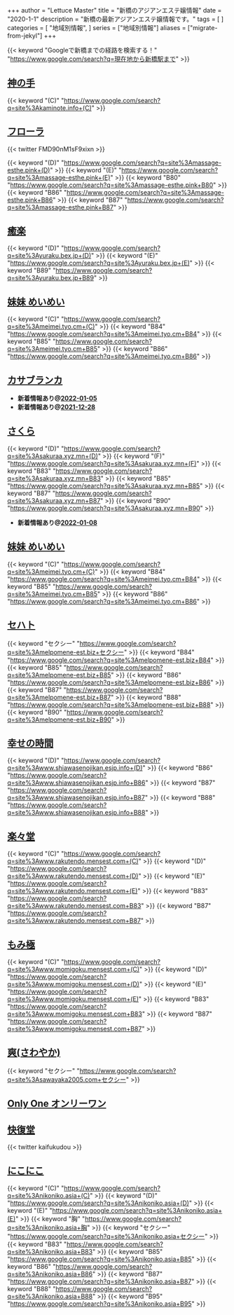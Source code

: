 +++
author = "Lettuce Master"
title = "新橋のアジアンエステ嬢情報"
date = "2020-1-1"
description = "新橋の最新アジアンエステ嬢情報です。"
tags = [
]
categories = [
    "地域別情報",
]
series = ["地域別情報"]
aliases = ["migrate-from-jekyl"]
+++

{{< keyword "Googleで新橋までの経路を検索する！" "https://www.google.com/search?q=現在地から新橋駅まで" >}}

## [神の手](http://kaminote.info/)
{{< keyword "(C)" "https://www.google.com/search?q=site%3Akaminote.info+(C)" >}} 

## [フローラ](http://massage-esthe.pink/)


{{< twitter FMD90nM1sF9xixn >}}

{{< keyword "(D)" "https://www.google.com/search?q=site%3Amassage-esthe.pink+(D)" >}} {{< keyword "(E)" "https://www.google.com/search?q=site%3Amassage-esthe.pink+(E)" >}} {{< keyword "B80" "https://www.google.com/search?q=site%3Amassage-esthe.pink+B80" >}} {{< keyword "B86" "https://www.google.com/search?q=site%3Amassage-esthe.pink+B86" >}} {{< keyword "B87" "https://www.google.com/search?q=site%3Amassage-esthe.pink+B87" >}} 

## [癒楽](https://yuraku.bex.jp/)
{{< keyword "(D)" "https://www.google.com/search?q=site%3Ayuraku.bex.jp+(D)" >}} {{< keyword "(E)" "https://www.google.com/search?q=site%3Ayuraku.bex.jp+(E)" >}} {{< keyword "B89" "https://www.google.com/search?q=site%3Ayuraku.bex.jp+B89" >}} 

## [妹妹 めいめい](https://meimei.tyo.cm/)
{{< keyword "(C)" "https://www.google.com/search?q=site%3Ameimei.tyo.cm+(C)" >}} {{< keyword "B84" "https://www.google.com/search?q=site%3Ameimei.tyo.cm+B84" >}} {{< keyword "B85" "https://www.google.com/search?q=site%3Ameimei.tyo.cm+B85" >}} {{< keyword "B86" "https://www.google.com/search?q=site%3Ameimei.tyo.cm+B86" >}} 

## [カサブランカ](http://romantic-est.info/)


- **新着情報あり@[2022-01-05](/post/2022-01-05)**
- **新着情報あり@[2021-12-28](/post/2021-12-28)**
## [さくら](https://sakuraa.xyz.mn/)
{{< keyword "(D)" "https://www.google.com/search?q=site%3Asakuraa.xyz.mn+(D)" >}} {{< keyword "(F)" "https://www.google.com/search?q=site%3Asakuraa.xyz.mn+(F)" >}} {{< keyword "B83" "https://www.google.com/search?q=site%3Asakuraa.xyz.mn+B83" >}} {{< keyword "B85" "https://www.google.com/search?q=site%3Asakuraa.xyz.mn+B85" >}} {{< keyword "B87" "https://www.google.com/search?q=site%3Asakuraa.xyz.mn+B87" >}} {{< keyword "B90" "https://www.google.com/search?q=site%3Asakuraa.xyz.mn+B90" >}} 

- **新着情報あり@[2022-01-08](/post/2022-01-08)**
## [妹妹 めいめい](http://meimei.tyo.cm/)
{{< keyword "(C)" "https://www.google.com/search?q=site%3Ameimei.tyo.cm+(C)" >}} {{< keyword "B84" "https://www.google.com/search?q=site%3Ameimei.tyo.cm+B84" >}} {{< keyword "B85" "https://www.google.com/search?q=site%3Ameimei.tyo.cm+B85" >}} {{< keyword "B86" "https://www.google.com/search?q=site%3Ameimei.tyo.cm+B86" >}} 

## [セハト](http://melpomene-est.biz/)
{{< keyword "セクシー" "https://www.google.com/search?q=site%3Amelpomene-est.biz+セクシー" >}} {{< keyword "B84" "https://www.google.com/search?q=site%3Amelpomene-est.biz+B84" >}} {{< keyword "B85" "https://www.google.com/search?q=site%3Amelpomene-est.biz+B85" >}} {{< keyword "B86" "https://www.google.com/search?q=site%3Amelpomene-est.biz+B86" >}} {{< keyword "B87" "https://www.google.com/search?q=site%3Amelpomene-est.biz+B87" >}} {{< keyword "B88" "https://www.google.com/search?q=site%3Amelpomene-est.biz+B88" >}} {{< keyword "B90" "https://www.google.com/search?q=site%3Amelpomene-est.biz+B90" >}} 

## [幸せの時間](http://www.shiawasenojikan.esjp.info/)
{{< keyword "(D)" "https://www.google.com/search?q=site%3Awww.shiawasenojikan.esjp.info+(D)" >}} {{< keyword "B86" "https://www.google.com/search?q=site%3Awww.shiawasenojikan.esjp.info+B86" >}} {{< keyword "B87" "https://www.google.com/search?q=site%3Awww.shiawasenojikan.esjp.info+B87" >}} {{< keyword "B88" "https://www.google.com/search?q=site%3Awww.shiawasenojikan.esjp.info+B88" >}} 

## [楽々堂](http://www.rakutendo.mensest.com/)
{{< keyword "(C)" "https://www.google.com/search?q=site%3Awww.rakutendo.mensest.com+(C)" >}} {{< keyword "(D)" "https://www.google.com/search?q=site%3Awww.rakutendo.mensest.com+(D)" >}} {{< keyword "(E)" "https://www.google.com/search?q=site%3Awww.rakutendo.mensest.com+(E)" >}} {{< keyword "B83" "https://www.google.com/search?q=site%3Awww.rakutendo.mensest.com+B83" >}} {{< keyword "B87" "https://www.google.com/search?q=site%3Awww.rakutendo.mensest.com+B87" >}} 

## [もみ極](http://www.momigoku.mensest.com/)
{{< keyword "(C)" "https://www.google.com/search?q=site%3Awww.momigoku.mensest.com+(C)" >}} {{< keyword "(D)" "https://www.google.com/search?q=site%3Awww.momigoku.mensest.com+(D)" >}} {{< keyword "(E)" "https://www.google.com/search?q=site%3Awww.momigoku.mensest.com+(E)" >}} {{< keyword "B83" "https://www.google.com/search?q=site%3Awww.momigoku.mensest.com+B83" >}} {{< keyword "B87" "https://www.google.com/search?q=site%3Awww.momigoku.mensest.com+B87" >}} 

## [爽(さわやか)](http://sawayaka2005.com/)
{{< keyword "セクシー" "https://www.google.com/search?q=site%3Asawayaka2005.com+セクシー" >}} 

## [Only One オンリーワン](http://www.onlyone-es.com/)


## [快復堂](https://kaifukudou.com/ginza/)


{{< twitter kaifukudou >}}



## [にこにこ](http://nikoniko.asia/)
{{< keyword "(C)" "https://www.google.com/search?q=site%3Anikoniko.asia+(C)" >}} {{< keyword "(D)" "https://www.google.com/search?q=site%3Anikoniko.asia+(D)" >}} {{< keyword "(E)" "https://www.google.com/search?q=site%3Anikoniko.asia+(E)" >}} {{< keyword "胸" "https://www.google.com/search?q=site%3Anikoniko.asia+胸" >}} {{< keyword "セクシー" "https://www.google.com/search?q=site%3Anikoniko.asia+セクシー" >}} {{< keyword "B83" "https://www.google.com/search?q=site%3Anikoniko.asia+B83" >}} {{< keyword "B85" "https://www.google.com/search?q=site%3Anikoniko.asia+B85" >}} {{< keyword "B86" "https://www.google.com/search?q=site%3Anikoniko.asia+B86" >}} {{< keyword "B87" "https://www.google.com/search?q=site%3Anikoniko.asia+B87" >}} {{< keyword "B88" "https://www.google.com/search?q=site%3Anikoniko.asia+B88" >}} {{< keyword "B95" "https://www.google.com/search?q=site%3Anikoniko.asia+B95" >}} 

